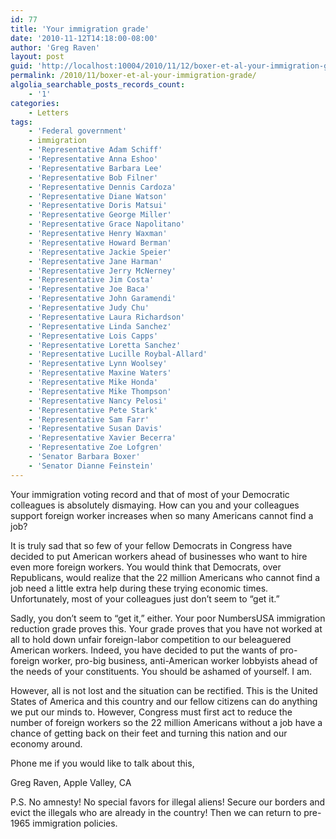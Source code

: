 ```yaml
---
id: 77
title: 'Your immigration grade'
date: '2010-11-12T14:18:00-08:00'
author: 'Greg Raven'
layout: post
guid: 'http://localhost:10004/2010/11/12/boxer-et-al-your-immigration-grade/'
permalink: /2010/11/boxer-et-al-your-immigration-grade/
algolia_searchable_posts_records_count:
    - '1'
categories:
    - Letters
tags:
    - 'Federal government'
    - immigration
    - 'Representative Adam Schiff'
    - 'Representative Anna Eshoo'
    - 'Representative Barbara Lee'
    - 'Representative Bob Filner'
    - 'Representative Dennis Cardoza'
    - 'Representative Diane Watson'
    - 'Representative Doris Matsui'
    - 'Representative George Miller'
    - 'Representative Grace Napolitano'
    - 'Representative Henry Waxman'
    - 'Representative Howard Berman'
    - 'Representative Jackie Speier'
    - 'Representative Jane Harman'
    - 'Representative Jerry McNerney'
    - 'Representative Jim Costa'
    - 'Representative Joe Baca'
    - 'Representative John Garamendi'
    - 'Representative Judy Chu'
    - 'Representative Laura Richardson'
    - 'Representative Linda Sanchez'
    - 'Representative Lois Capps'
    - 'Representative Loretta Sanchez'
    - 'Representative Lucille Roybal-Allard'
    - 'Representative Lynn Woolsey'
    - 'Representative Maxine Waters'
    - 'Representative Mike Honda'
    - 'Representative Mike Thompson'
    - 'Representative Nancy Pelosi'
    - 'Representative Pete Stark'
    - 'Representative Sam Farr'
    - 'Representative Susan Davis'
    - 'Representative Xavier Becerra'
    - 'Representative Zoe Lofgren'
    - 'Senator Barbara Boxer'
    - 'Senator Dianne Feinstein'
---
```


Your immigration voting record and that of most of your Democratic colleagues is absolutely dismaying. How can you and your colleagues support foreign worker increases when so many Americans cannot find a job?  
  
It is truly sad that so few of your fellow Democrats in Congress have decided to put American workers ahead of businesses who want to hire even more foreign workers. You would think that Democrats, over Republicans, would realize that the 22 million Americans who cannot find a job need a little extra help during these trying economic times. Unfortunately, most of your colleagues just don’t seem to “get it.”

Sadly, you don’t seem to “get it,” either. Your poor NumbersUSA immigration reduction grade proves this. Your grade proves that you have not worked at all to hold down unfair foreign-labor competition to our beleaguered American workers. Indeed, you have decided to put the wants of pro-foreign worker, pro-big business, anti-American worker lobbyists ahead of the needs of your constituents. You should be ashamed of yourself. I am.

However, all is not lost and the situation can be rectified. This is the United States of America and this country and our fellow citizens can do anything we put our minds to. However, Congress must first act to reduce the number of foreign workers so the 22 million Americans without a job have a chance of getting back on their feet and turning this nation and our economy around.

Phone me if you would like to talk about this,

Greg Raven, Apple Valley, CA

P.S. No amnesty! No special favors for illegal aliens! Secure our borders and evict the illegals who are already in the country! Then we can return to pre-1965 immigration policies.